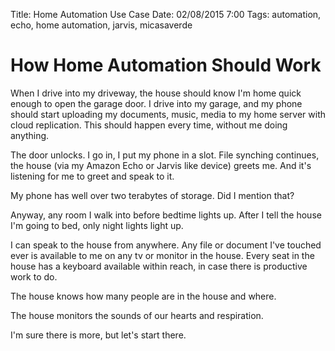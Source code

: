 Title: Home Automation Use Case
Date: 02/08/2015 7:00
Tags: automation, echo, home automation, jarvis, micasaverde

# How Home Automation Should Work

When I drive into my driveway, the house should know I'm home quick enough to open the garage door.  I drive into my garage, and my phone should start uploading my documents, music, media to my home server with cloud replication.  This should happen every time, without me doing anything.

The door unlocks.  I go in, I put my phone in a slot.  File synching continues, the house (via my Amazon Echo or Jarvis like device) greets me.  And it's listening for me to greet and speak to it.

My phone has well over two terabytes of storage.  Did I mention that?

Anyway, any room I walk into before bedtime lights up.  After I tell the house I'm going to bed, only night lights light up.

I can speak to the house from anywhere.  Any file or document I've touched ever is available to me on any tv or monitor in the house.  Every seat in the house has a keyboard available within reach, in case there is productive work to do.

The house knows how many people are in the house and where.  

The house monitors the sounds of our hearts and respiration.

I'm sure there is more, but let's start there.






